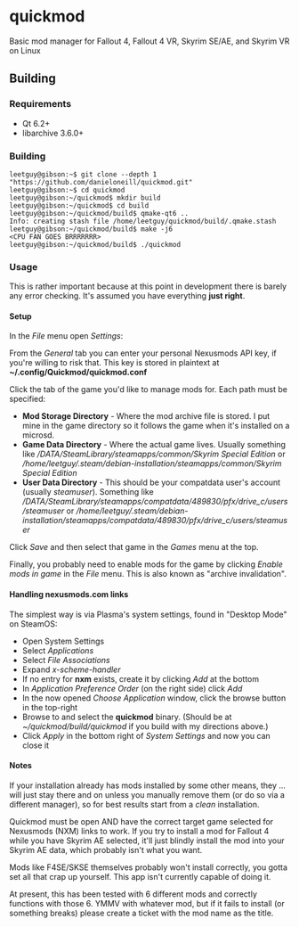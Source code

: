 # quickmod
Basic mod manager for Fallout 4, Fallout 4 VR, Skyrim SE/AE, and Skyrim VR on Linux

## Building

### Requirements

 * Qt 6.2+
 * libarchive 3.6.0+

### Building

```
leetguy@gibson:~$ git clone --depth 1 "https://github.com/danieloneill/quickmod.git"
leetguy@gibson:~$ cd quickmod
leetguy@gibson:~/quickmod$ mkdir build
leetguy@gibson:~/quickmod$ cd build
leetguy@gibson:~/quickmod/build$ qmake-qt6 ..
Info: creating stash file /home/leetguy/quickmod/build/.qmake.stash
leetguy@gibson:~/quickmod/build$ make -j6
<CPU FAN GOES BRRRRRRR>
leetguy@gibson:~/quickmod/build$ ./quickmod
```

### Usage

This is rather important because at this point in development there is barely any error checking. It's assumed you have everything **just right**.

#### Setup

In the *File* menu open *Settings*:

From the *General* tab you can enter your personal Nexusmods API key, if you're willing to risk that. This key is stored in plaintext at **~/.config/Quickmod/quickmod.conf**

Click the tab of the game you'd like to manage mods for. Each path must be specified:

 * **Mod Storage Directory** - Where the mod archive file is stored. I put mine in the game directory so it follows the game when it's installed on a microsd.
 * **Game Data Directory** - Where the actual game lives. Usually something like */DATA/SteamLibrary/steamapps/common/Skyrim Special Edition* or */home/leetguy/.steam/debian-installation/steamapps/common/Skyrim Special Edition*
 * **User Data Directory** - This should be your compatdata user's account (usually *steamuser*). Something like */DATA/SteamLibrary/steamapps/compatdata/489830/pfx/drive_c/users/steamuser* or */home/leetguy/.steam/debian-installation/steamapps/compatdata/489830/pfx/drive_c/users/steamuser*

Click *Save* and then select that game in the *Games* menu at the top.

Finally, you probably need to enable mods for the game by clicking *Enable mods in game* in the *File* menu. This is also known as "archive invalidation".

#### Handling nexusmods.com links

The simplest way is via Plasma's system settings, found in "Desktop Mode" on SteamOS:

 * Open System Settings
 * Select *Applications*
 * Select *File Associations*
 * Expand *x-scheme-handler*
  * If no entry for **nxm** exists, create it by clicking *Add* at the bottom
 * In *Application Preference Order* (on the right side) click *Add*
 * In the now opened *Choose Application* window, click the browse button in the top-right
 * Browse to and select the **quickmod** binary. (Should be at *~/quickmod/build/quickmod* if you build with my directions above.)
 * Click *Apply* in the bottom right of *System Settings* and now you can close it

#### Notes

If your installation already has mods installed by some other means, they ... will just stay there and on unless you manually remove them (or do so via a different manager), so for best results start from a *clean* installation.

Quickmod must be open AND have the correct target game selected for Nexusmods (NXM) links to work. If you try to install a mod for Fallout 4 while you have Skyrim AE selected, it'll just blindly install the mod into your Skyrim AE data, which probably isn't what you want.

Mods like F4SE/SKSE themselves probably won't install correctly, you gotta set all that crap up yourself. This app isn't currently capable of doing it.

At present, this has been tested with 6 different mods and correctly functions with those 6. YMMV with whatever mod, but if it fails to install (or something breaks) please create a ticket with the mod name as the title.


